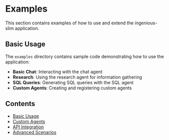 # Examples

This section contains examples of how to use and extend the ingenious-slim application.

## Basic Usage

The `examples` directory contains sample code demonstrating how to use the application:

- **Basic Chat**: Interacting with the chat agent
- **Research**: Using the research agent for information gathering
- **SQL Queries**: Generating SQL queries with the SQL agent
- **Custom Agents**: Creating and registering custom agents

## Contents

- [Basic Usage](./basic_usage.md)
- [Custom Agents](./custom_agents.md)
- [API Integration](./api_integration.md)
- [Advanced Scenarios](./advanced_scenarios.md)

